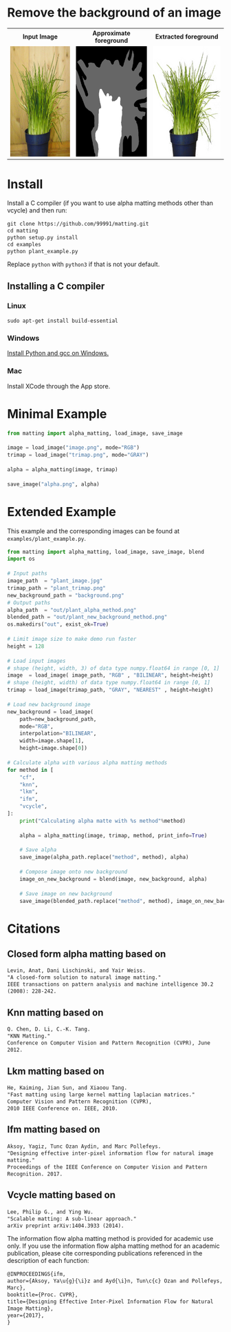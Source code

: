 # Remove the background of an image 

<table>
    <tr>
        <td align="center"><b>Input Image</b></td>
        <td align="center"><b>Approximate foreground</b></td>
        <td align="center"><b>Extracted foreground</b></td>
    </tr>
    <tr>
        <td>
<img src="https://raw.githubusercontent.com/99991/matting/master/examples/plant_image.jpg" width="256" height="256">
        </td>
        <td>
<img src="https://raw.githubusercontent.com/99991/matting/master/examples/plant_trimap.png" width="256" height="256">
        </td>
        <td>
<img src="https://raw.githubusercontent.com/99991/matting/master/examples/out/plant_new_background.png" width="256" height="256">
        </td>
    </tr>
</table>

# Install

Install a C compiler (if you want to use alpha matting methods other than vcycle) and then run:

```
git clone https://github.com/99991/matting.git
cd matting
python setup.py install
cd examples
python plant_example.py
```

Replace `python` with `python3` if that is not your default.

## Installing a C compiler

### Linux

```
sudo apt-get install build-essential
```

### Windows

[Install Python and gcc on Windows.](https://github.com/99991/matting/blob/master/docs/INSTALL_WINDOWS.md)

### Mac

Install XCode through the App store.

# Minimal Example

```python
from matting import alpha_matting, load_image, save_image

image = load_image("image.png", mode="RGB")
trimap = load_image("trimap.png", mode="GRAY")

alpha = alpha_matting(image, trimap)

save_image("alpha.png", alpha)
```

# Extended Example

This example and the corresponding images can be found at `examples/plant_example.py`.

```python
from matting import alpha_matting, load_image, save_image, blend
import os

# Input paths
image_path  = "plant_image.jpg"
trimap_path = "plant_trimap.png"
new_background_path = "background.png"
# Output paths
alpha_path  = "out/plant_alpha_method.png"
blended_path = "out/plant_new_background_method.png"
os.makedirs("out", exist_ok=True)

# Limit image size to make demo run faster
height = 128

# Load input images
# shape (height, width, 3) of data type numpy.float64 in range [0, 1]
image  = load_image( image_path, "RGB" , "BILINEAR", height=height)
# shape (height, width) of data type numpy.float64 in range [0, 1]
trimap = load_image(trimap_path, "GRAY", "NEAREST" , height=height)

# Load new background image
new_background = load_image(
    path=new_background_path,
    mode="RGB",
    interpolation="BILINEAR",
    width=image.shape[1],
    height=image.shape[0])

# Calculate alpha with various alpha matting methods
for method in [
    "cf",
    "knn",
    "lkm",
    "ifm",
    "vcycle",
]:
    print("Calculating alpha matte with %s method"%method)
    
    alpha = alpha_matting(image, trimap, method, print_info=True)

    # Save alpha
    save_image(alpha_path.replace("method", method), alpha)

    # Compose image onto new background
    image_on_new_background = blend(image, new_background, alpha)

    # Save image on new background
    save_image(blended_path.replace("method", method), image_on_new_background)
```

# Citations

## Closed form alpha matting based on
```
Levin, Anat, Dani Lischinski, and Yair Weiss.
"A closed-form solution to natural image matting."
IEEE transactions on pattern analysis and machine intelligence 30.2 (2008): 228-242.
```

## Knn matting based on
```
Q. Chen, D. Li, C.-K. Tang.
"KNN Matting."
Conference on Computer Vision and Pattern Recognition (CVPR), June 2012.
```

## Lkm matting based on
```
He, Kaiming, Jian Sun, and Xiaoou Tang.
"Fast matting using large kernel matting laplacian matrices."
Computer Vision and Pattern Recognition (CVPR),
2010 IEEE Conference on. IEEE, 2010.
```

## Ifm matting based on
```
Aksoy, Yagiz, Tunc Ozan Aydin, and Marc Pollefeys.
"Designing effective inter-pixel information flow for natural image matting."
Proceedings of the IEEE Conference on Computer Vision and Pattern Recognition. 2017.
```

## Vcycle matting based on
```
Lee, Philip G., and Ying Wu.
"Scalable matting: A sub-linear approach."
arXiv preprint arXiv:1404.3933 (2014).
```

The information flow alpha matting method is provided for academic use only.
If you use the information flow alpha matting method for an academic
publication, please cite corresponding publications referenced in the
description of each function:

```
@INPROCEEDINGS{ifm,
author={Aksoy, Ya\u{g}{\i}z and Ayd{\i}n, Tun\c{c} Ozan and Pollefeys, Marc}, 
booktitle={Proc. CVPR}, 
title={Designing Effective Inter-Pixel Information Flow for Natural Image Matting}, 
year={2017}, 
}
```
